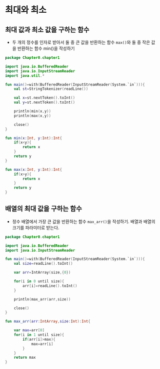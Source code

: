 # 최대와 최소

## 최대 값과 최소 값을 구하는 함수

* 두 개의 정수를 인자로 받아서 둘 중 큰 값을 반환하는 함수 ```max()```와 둘 중 작은 값을 반환하는 함수 min()을 작성하기

```kotlin
package Chapter0.chapter1

import java.io.BufferedReader
import java.io.InputStreamReader
import java.util.*

fun main()=with(BufferedReader(InputStreamReader(System.`in`))){
    val st=StringTokenizer(readLine())

    val x=st.nextToken().toInt()
    val y=st.nextToken().toInt()

    println(min(x,y))
    println(max(x,y))

    close()
}

fun min(x:Int, y:Int):Int{
    if(x<y){
        return x
    }
    return y
}

fun max(x:Int, y:Int):Int{
    if(x>y){
        return x
    }
    return y
}
```

## 배열의 최대 값을 구하는 함수

* 정수 배열에서 가장 큰 값을 반환하는 함수 ```max_arr()```을 작성하기. 배열과 배열의 크기를 파라미터로 받는다.

```kotlin
package Chapter0.chapter1

import java.io.BufferedReader
import java.io.InputStreamReader

fun main()=with(BufferedReader(InputStreamReader(System.`in`))){
    val size=readLine().toInt()

    var arr=IntArray(size,{0})

    for(i in 0 until size){
        arr[i]=readLine().toInt()
    }

    println(max_arr(arr,size))

    close()
}

fun max_arr(arr:IntArray,size:Int):Int{

    var max=arr[0]
    for(i in 1 until size){
        if(arr[i]>max){
            max=arr[i]
        }
    }
    return max
}
```
